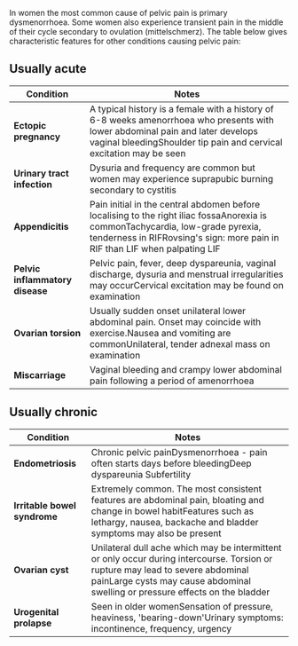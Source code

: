 In women the most common cause of pelvic pain is primary dysmenorrhoea. Some women also experience transient pain in the middle of their cycle secondary to ovulation (mittelschmerz). The table below gives characteristic features for other conditions causing pelvic pain:  
  
Usually acute
-------------

  


| Condition | Notes |
| --- | --- |
| **Ectopic pregnancy** | A typical history is a female with a history of 6\-8 weeks amenorrhoea who presents with lower abdominal pain and later develops vaginal bleedingShoulder tip pain and cervical excitation may be seen |
| **Urinary tract infection** | Dysuria and frequency are common but women may experience suprapubic burning secondary to cystitis |
| **Appendicitis** | Pain initial in the central abdomen before localising to the right iliac fossaAnorexia is commonTachycardia, low\-grade pyrexia, tenderness in RIFRovsing's sign: more pain in RIF than LIF when palpating LIF |
| **Pelvic inflammatory disease** | Pelvic pain, fever, deep dyspareunia, vaginal discharge, dysuria and menstrual irregularities may occurCervical excitation may be found on examination |
| **Ovarian torsion** | Usually sudden onset unilateral lower abdominal pain. Onset may coincide with exercise.Nausea and vomiting are commonUnilateral, tender adnexal mass on examination |
| **Miscarriage** | Vaginal bleeding and crampy lower abdominal pain following a period of amenorrhoea |

  
Usually chronic
---------------

  


| Condition | Notes |
| --- | --- |
| **Endometriosis** | Chronic pelvic painDysmenorrhoea \- pain often starts days before bleedingDeep dyspareunia Subfertility |
| **Irritable bowel syndrome** | Extremely common. The most consistent features are abdominal pain, bloating and change in bowel habitFeatures such as lethargy, nausea, backache and bladder symptoms may also be present |
| **Ovarian cyst** | Unilateral dull ache which may be intermittent or only occur during intercourse. Torsion or rupture may lead to severe abdominal painLarge cysts may cause abdominal swelling or pressure effects on the bladder |
| **Urogenital prolapse** | Seen in older womenSensation of pressure, heaviness, 'bearing\-down'Urinary symptoms: incontinence, frequency, urgency |

